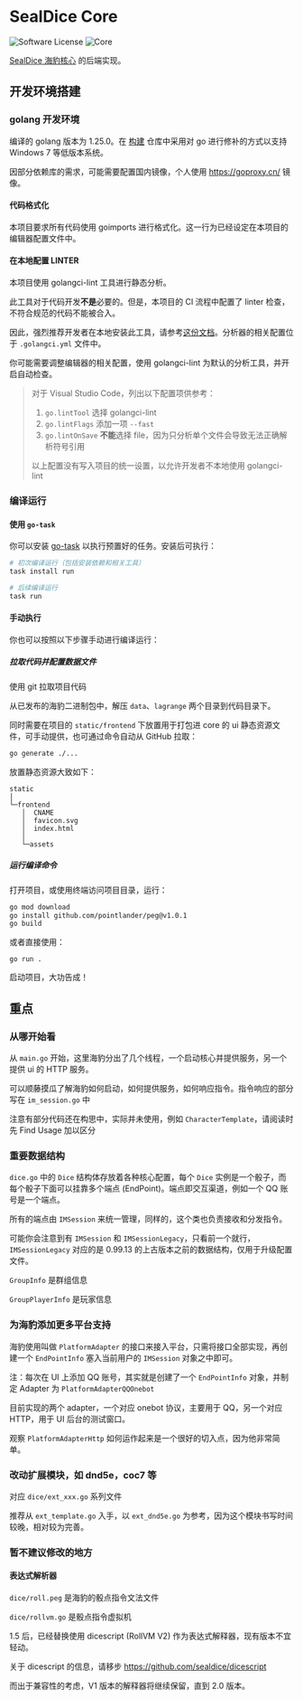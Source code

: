 # SealDice Core

![Software License](https://img.shields.io/badge/license-MIT-brightgreen.svg?style=flat-square)
![Core](https://img.shields.io/badge/SealDice-Core-blue)

[SealDice 海豹核心](https://github.com/sealdice/sealdice) 的后端实现。

## 开发环境搭建

### golang 开发环境

编译的 golang 版本为 1.25.0。在 [构建](https://github.com/sealdice/sealdice-build) 仓库中采用对 go 进行修补的方式以支持 Windows 7 等低版本系统。

因部分依赖库的需求，可能需要配置国内镜像，个人使用 <https://goproxy.cn/> 镜像。

#### 代码格式化

本项目要求所有代码使用 goimports 进行格式化。这一行为已经设定在本项目的编辑器配置文件中。

#### 在本地配置 LINTER

本项目使用 golangci-lint 工具进行静态分析。

此工具对于代码开发**不是**必要的。但是，本项目的 CI 流程中配置了 linter 检查，不符合规范的代码不能被合入。

因此，强烈推荐开发者在本地安装此工具，请参考[这份文档](https://golangci-lint.run/welcome/install/#local-installation)。分析器的相关配置位于 `.golangci.yml` 文件中。

你可能需要调整编辑器的相关配置，使用 golangci-lint 为默认的分析工具，并开启自动检查。

> 对于 Visual Studio Code，列出以下配置项供参考：
>
> 1. `go.lintTool` 选择 golangci-lint
> 2. `go.lintFlags` 添加一项 `--fast`
> 3. `go.lintOnSave` **不能**选择 file，因为只分析单个文件会导致无法正确解析符号引用
>
> 以上配置没有写入项目的统一设置，以允许开发者不本地使用 golangci-lint

### 编译运行

#### 使用 `go-task`

你可以安装 [go-task](https://taskfile.dev/installation) 以执行预置好的任务。安装后可执行：

```bash
# 初次编译运行（包括安装依赖和相关工具）
task install run 

# 后续编译运行
task run
```

#### 手动执行

你也可以按照以下步骤手动进行编译运行：

##### 拉取代码并配置数据文件

使用 git 拉取项目代码

从已发布的海豹二进制包中，解压 `data`、`lagrange` 两个目录到代码目录下。

同时需要在项目的 `static/frontend` 下放置用于打包进 core 的 ui 静态资源文件，可手动提供，也可通过命令自动从 GitHub 拉取：

```bash
go generate ./...
```

放置静态资源大致如下：

```text
static
│
└─frontend
   │  CNAME
   │  favicon.svg
   │  index.html
   │
   └─assets
```

##### 运行编译命令

打开项目，或使用终端访问项目目录，运行：

```bash
go mod download
go install github.com/pointlander/peg@v1.0.1
go build
```

或者直接使用：

```shell
go run .
```

启动项目，大功告成！

## 重点

### 从哪开始看

从 `main.go` 开始，这里海豹分出了几个线程，一个启动核心并提供服务，另一个提供 ui 的 HTTP 服务。

可以顺藤摸瓜了解海豹如何启动，如何提供服务，如何响应指令。指令响应的部分写在 `im_session.go` 中

注意有部分代码还在构思中，实际并未使用，例如 `CharacterTemplate`，请阅读时先 Find Usage 加以区分

### 重要数据结构

`dice.go` 中的 `Dice` 结构体存放着各种核心配置，每个 `Dice` 实例是一个骰子，而每个骰子下面可以挂靠多个端点 (EndPoint)。端点即交互渠道，例如一个 QQ 账号是一个端点。

所有的端点由 `IMSession` 来统一管理，同样的，这个类也负责接收和分发指令。

可能你会注意到有 `IMSession` 和 `IMSessionLegacy`，只看前一个就行，`IMSessionLegacy` 对应的是 0.99.13 的上古版本之前的数据结构，仅用于升级配置文件。

`GroupInfo` 是群组信息

`GroupPlayerInfo` 是玩家信息

### 为海豹添加更多平台支持

海豹使用叫做 `PlatformAdapter` 的接口来接入平台，只需将接口全部实现，再创建一个 `EndPointInfo` 塞入当前用户的 `IMSession` 对象之中即可。

注：每次在 UI 上添加 QQ 账号，其实就是创建了一个 `EndPointInfo` 对象，并制定 Adapter 为 `PlatformAdapterQQOnebot`

目前实现的两个 adapter，一个对应 onebot 协议，主要用于 QQ，另一个对应 HTTP，用于 UI 后台的测试窗口。

观察 `PlatformAdapterHttp` 如何运作起来是一个很好的切入点，因为他非常简单。

### 改动扩展模块，如 dnd5e，coc7 等

对应 `dice/ext_xxx.go` 系列文件

推荐从 `ext_template.go` 入手，以 `ext_dnd5e.go` 为参考，因为这个模块书写时间较晚，相对较为完善。

### 暂不建议修改的地方

#### 表达式解析器

`dice/roll.peg` 是海豹的骰点指令文法文件

`dice/rollvm.go` 是骰点指令虚拟机

1.5 后，已经替换使用 dicescript (RollVM V2) 作为表达式解释器，现有版本不宜轻动。

关于 dicescript 的信息，请移步 <https://github.com/sealdice/dicescript>

而出于兼容性的考虑，V1 版本的解释器将继续保留，直到 2.0 版本。
